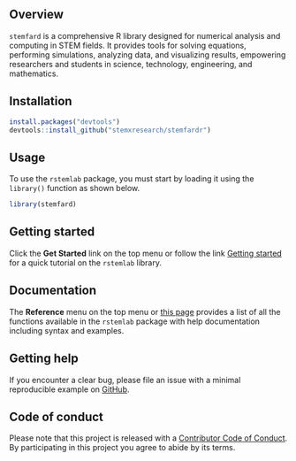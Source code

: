 
## Overview

`stemfard` is a comprehensive R library designed for numerical analysis
and computing in STEM fields. It provides tools for solving equations,
performing simulations, analyzing data, and visualizing results,
empowering researchers and students in science, technology, engineering,
and mathematics.

## Installation

``` r
install.packages("devtools")
devtools::install_github("stemxresearch/stemfardr")
```

## Usage

To use the `rstemlab` package, you must start by loading it using the
`library()` function as shown below.

``` r
library(stemfard)
```

## Getting started

Click the **Get Started** link on the top menu or follow the link
[Getting
started](https://stemxresearch.github.io/stemfardr/articles/stemfardr.html)
for a quick tutorial on the `rstemlab` library.

## Documentation

The **Reference** menu on the top menu or [this
page](https://stemxresearch.github.io/stemfardr/reference/index.html)
provides a list of all the functions available in the `rstemlab` package
with help documentation including syntax and examples.

## Getting help

If you encounter a clear bug, please file an issue with a minimal
reproducible example on
[GitHub](https://github.com/stemxresearch/stemfardr/issues).

## Code of conduct

Please note that this project is released with a [Contributor Code of
Conduct](https://www.r-project.org/coc-policy.html). By participating in
this project you agree to abide by its terms.
